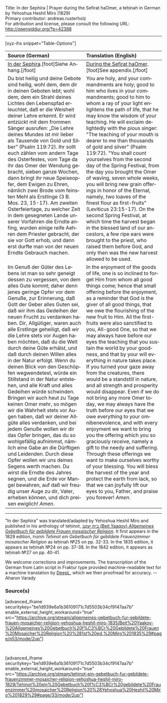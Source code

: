 <html>
<head></head>
<body>
Title: In der Sephira | Prayer during the Sefirat haOmer, a teḥinah in German by Yehoshua Heshil Miro (1829)<br />
Primary contributor: andreas.rusterholz<br />
For attribution and license, please consult the following URL: <a href="http://opensiddur.org/?p=42388">http://opensiddur.org/?p=42388</a>
<p />
<hr />

[xyz-ihs snippet="Table-Options"]<table style="margin-left: auto; margin-right: auto;" class="draggable">
<thead><tr><th id="x" style="text-align: left;">Source (German)</th><th style="text-align: left;">Translation (English)</th></tr></thead>
<tbody>
<tr><td style="vertical-align:top;">
<div class="german" lang="de">
<u>In der Sephira</u>.[foot]Siehe Anhang.[/foot]
</div></td>

<td style="vertical-align:top;">
<div class="english" lang="en">
<u>During the Sefirat haOmer</u>.[foot]See appendix.[/foot]
</div></td></tr>


<tr><td style="vertical-align:top;">
<div class="german" lang="de">
Du bist heilig und deine Gebote sind heilig, wohl dem, dem dir in deinen Geboten lebt; wohl dem, dem ein Strahl deines Lichtes den Lebenspfad erleuchtet, daß er die Weisheit deiner Lehre erkennt. Er wird entzückt mit dem frommen Sänger ausrufen: „Die Lehre deines Mundes ist mir lieber als Tausende von Gold und Silber” <span class="citation">(Psalm 119:72)</span>. Ihr sollt euch zählen vom andern Tage des Osterfestes, vom Tage da ihr das Omer der Wendung gebracht, sieben ganze Wochen, dann bringt ihr neue Speiseopfer, dem Ewigen zu Ehren, nämlich zwei Brode vom feinsten Mehl als Erstlinge <span class="citation">(3 B. Mos. 23, 15-17)</span>. Am zweiten Osterfeiertage, zu welcher Zeit in dem gesegneten Lande unserer Vorfahren die Erndte anfing, wurden einige reife Aehren dem Priester gebracht, der sie vor Gott erhob, und dann erst durfte man von der neuen Erndte Gebrauch machen.
</div></td>

<td style="vertical-align:top;">
<div class="english" lang="en">
You are holy, and your commandments are holy; good to him who lives in your commandments; good to him to whom a ray of your light enlightens the path of life, that he may know the wisdom of your teaching. He will exclaim delightedly with the pious singer: "The teaching of your mouth is dearer to me than thousands of gold and silver" <span class="citation">(Psalm 119:72)</span>. "You shall count yourselves from the second day of the Spring Festival, from the day you brought the Omer of waving, seven whole weeks, you will bring new grain offerings in honor of the Eternal, namely, two loaves of the finest flour as first-fruits" <span class="citation">(Leviticus 23:15-17)</span>. On the second Spring Festival, at which time the harvest began in the blessed land of our ancestors, a few ripe ears were brought to the priest, who raised them before God, and only then was the new harvest allowed to be used.
</div></td></tr>


<tr><td style="vertical-align:top;">
<div class="german" lang="de">
Im Genuß der Güter des Lebens ist man so sehr geneigt dessen zu vergessen, von dem alles Gute kommt; daher denn jenes geringe Opfer vor dem Genuße, zur Erinnerung, daß Gott der Geber alles Guten sei, daß wir ihm das Gedeihen der neuen Frucht zu verdanken haben. Dir, Allgütiger, waren auch alle Erstlinge geheiligt, daß wir die Lehre stets vor Augen haben möchten, daß du die Welt durch deine Güte erhälst, und daß durch deinen Willen alles in der Natur erfolgt. Wenn du deinen Blick von den Geschöpfen wegwendetest, würde ein Stillstand in der Natur entstehen, und alle Kraft und alles Gedeihen würde schwinden. Bringen wir auch heut zu Tage keinen Omer mehr, so mögen wir die Wahrheit stets vor Augen haben, daß wir deiner Allgüte alles verdanken, und bei jedem Genuße wollen wir dir das Opfer bringen, das du so wohlgefällig aufnimmst, nämlich eine Gabe an die Dürftigen und Leidenden. Durch diese Opfer wollen wir uns deines Segens werth machen. Du wirst die Erndte des Jahres segnen, und die Erde vor Mangel bewahren, auf daß wir freudig unser Auge zu dir, Vater, erheben können, und dich preisen ewiglich! <em>Amen</em>.
</div></td>

<td style="vertical-align:top;">
<div class="english" lang="en">
In the enjoyment of the goods of life, one is so inclined to forget Him from whom all good things come; hence that small offering before the enjoyment, as a reminder that God is the giver of all good things, that we owe the flourishing of the new fruit to Him. All the first-fruits were also sanctified to you, All-good One, so that we may always have before our eyes the teaching that you sustain the world by your goodness, and that by your will everything in nature takes place. If you turned your gaze away from the creatures, there would be a standstill in nature, and all strength and prosperity would disappear. Even if we do not bring any more Omer today, we may always have the truth before our eyes that we owe everything to your omnibenevolence, and with every enjoyment we want to bring you the offering which you so graciously receive, namely a gift to the needy and suffering. Through these offerings we want to make ourselves worthy of your blessing. You will bless the harvest of the year and protect the earth from lack, so that we can joyfully lift our eyes to you, Father, and praise you forever! <em>Amen</em>.
</div></td></tr>
</tbody></table>

<hr />

"In der Sephira" was translated/adapted by Yehoshua Heshil Miro and published in his anthology of teḥinot, <a href="/?p=41365">בית יעקב (Beit Yaaqov) <em>Allgemeines Gebetbuch für gebildete Frauen mosaischer Religion</em></a>. It first appears in the 1829 edition, תחנות <em>Teḥinot ein Gebetbuch für gebildete Frauenzimmer mosaischer Religion</em> as teḥinah №25 on pp. 32-33. In the 1835 edition, it appears as teḥinah №24 on pp. 37-38. In the 1842 edition, it appears as teḥinah №27 on pp. 40-41.

We welcome corrections and improvements. The transcription of the German from Latin script in Fraktur type provided machine-readable text for a machine translation by <a href="https://www.deepl.com/en/translator">DeepL</a>, which we then proofread for accuracy. --Aharon Varady
 

<h3>Source(s)</h3>

[advanced_iframe securitykey="be1d939e6a1b36109171c7d5503b34cf9147aa7b" enable_external_height_workaround="true" src="https://archive.org/stream/allgemeines-gebetbuch-fur-gebildete-frauen-mosaicher-religion-yehoshua-heshil-miro-1835/Beit%20Yaakov-%20Allgemeines%20Gebetbuch%20f%C3%BCr%20Gebildete%20Frauen%20Mosaicher%20Religion%20%281st%20ed.%20Miro%201835%29#page/n53/mode/2up"]
 
&nbsp;

[advanced_iframe securitykey="be1d939e6a1b36109171c7d5503b34cf9147aa7b" enable_external_height_workaround="true" src="https://archive.org/stream/tehinot-ein-gebetbuch-fur-gebildete-frauenzimmer-mosaicher-religion-yehoshua-heshil-miro-1829/Tehinot%20ein%20Gebetbuch%20f%C3%BCr%20gebildete%20Frauenzimmer%20mosaicher%20Religion%20%28Yehoshua%20Heshil%20Miro%201829%29#page/33/mode/2up"]

&nbsp;
</body>
</html>